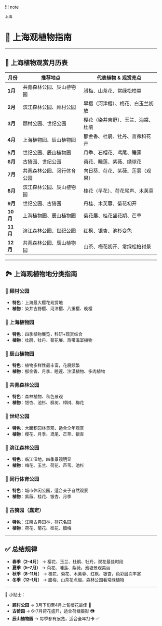 !!! note
  
	上海

# 🌿 上海观植物指南

---

## 📅 上海植物观赏月历表  

| 月份 | 推荐地点 | 代表植物 & 观赏亮点 |
|------|----------|--------------------|
| **1月** | 共青森林公园、辰山植物园 | 腊梅、山茶花、常绿松柏类 |
| **2月** | 滨江森林公园、顾村公园 | 早樱（河津樱）、梅花、白玉兰初放 |
| **3月** | 顾村公园、世纪公园 | 樱花（染井吉野）、玉兰、海棠、杜鹃 |
| **4月** | 上海植物园、辰山植物园 | 郁金香、杜鹃、牡丹、蔷薇科花卉 |
| **5月** | 世纪公园、辰山植物园 | 月季、石榴花、鸢尾、睡莲 |
| **6月** | 古猗园、世纪公园 | 荷花、睡莲、紫薇、绣球花 |
| **7月** | 共青森林公园、闵行体育公园 | 向日葵、荷花、紫薇、莲雾（观果） |
| **8月** | 滨江森林公园、辰山植物园 | 桂花（早花）、荷花尾声、木芙蓉 |
| **9月** | 世纪公园、古猗园 | 丹桂、木芙蓉、菊花初开 |
| **10月** | 上海植物园、辰山植物园 | 菊花展、桂花盛花期、芒草 |
| **11月** | 滨江森林公园、世纪公园 | 红枫、银杏、池杉变色 |
| **12月** | 共青森林公园、辰山植物园 | 山茶、梅花初开、常绿松柏衬景 |

---

## 🏞️ 上海观植物地分类指南  

### 🌸 顾村公园  
- **特色**：上海最大樱花观赏地  
- **植物**：染井吉野樱、河津樱、八重樱、晚樱  

### 🌺 上海植物园  
- **特色**：四季植物展览，科研+观赏结合  
- **植物**：杜鹃、牡丹、菊花展、热带温室植物  

### 🌿 辰山植物园  
- **特色**：植物多样性最丰富，花展频繁  
- **植物**：郁金香、月季、睡莲、沙漠植物、多肉植物  

### 🌳 共青森林公园  
- **特色**：森林植物、秋色景观  
- **植物**：银杏、池杉、枫树、樟树、梅花  

### 🌼 世纪公园  
- **特色**：大面积园林景观，适合全年观赏  
- **植物**：樱花、月季、鸢尾、芒草、银杏  

### 🍃 滨江森林公园  
- **特色**：临江湿地，四季景观明显  
- **植物**：梅花、玉兰、荷花、芦苇、池杉  

### 🌲 闵行体育公园  
- **特色**：城市休闲公园，适合亲子自然观察  
- **植物**：紫薇、桂花、银杏、月季  

### 🌸 古猗园（嘉定）  
- **特色**：江南古典园林，荷花名园  
- **植物**：荷花、菊花、桂花、腊梅  

---

## ✅ 总结规律
- **春季（2–4月）** → 樱花、玉兰、杜鹃、牡丹，观花最佳时段  
- **夏季（5–7月）** → 荷花、睡莲、紫薇，池塘景观美丽  
- **秋季（8–11月）** → 桂花、菊花、木芙蓉、红枫、银杏，色彩层次丰富  
- **冬季（12–1月）** → 腊梅、山茶花点缀，森林公园看常绿植物  

---

📌 小贴士：  
- **顾村公园** → 3月下旬至4月上旬樱花最佳 🌸  
- **古猗园** → 6–7月荷花盛开，适合荷塘摄影 📷  
- **辰山植物园** → 每季都有展览，适合全年打卡 ✅  

